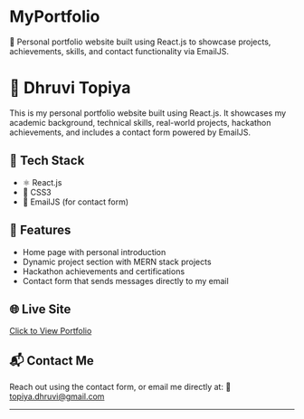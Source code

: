# MyPortfolio
🚀 Personal portfolio website built using React.js to showcase projects, achievements, skills, and contact functionality via EmailJS.

# 💼 Dhruvi Topiya

This is my personal portfolio website built using React.js. It showcases my academic background, technical skills, real-world projects, hackathon achievements, and includes a contact form powered by EmailJS.

## 🔧 Tech Stack

- ⚛️ React.js
- 🎨 CSS3
- 📩 EmailJS (for contact form)


## 📁 Features

- Home page with personal introduction
- Dynamic project section with MERN stack projects
- Hackathon achievements and certifications
- Contact form that sends messages directly to my email

## 🌐 Live Site

[Click to View Portfolio](https://dhruuvi.netlify.app/)

## 📬 Contact Me

Reach out using the contact form, or email me directly at:
📧 topiya.dhruvi@gmail.com

---

